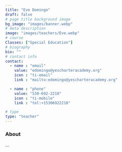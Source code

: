 ```yaml
---
title: "Eve Domingo"
draft: false
# page title background image
bg_image: "images/banner.webp"
# meta description
image: "images/teachers/Eve.webp"
# course
Classes: ["Special Education"]
# biography
bio: ""
# contact info
contact:
  - name : "email"
    value: "edomingo@yescharteracademy.org"
    icon : "ti-email" 
    link : "mailto:edomingo@yescharteracademy.org"

  - name : "phone"
    value: "530-692-2210"
    icon : "ti-mobile" 
    link : "tel:+15306922210"

# type
type: "teacher"
---
```


### About

...